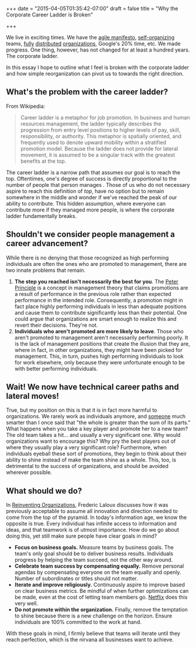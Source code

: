 +++
date = "2015-04-05T01:35:42-07:00"
draft = false
title = "Why the Corporate Career Ladder is Broken"

+++

We live in exciting times. We have the [agile manifesto](http://agilemanifesto.org/), [self-organizing](http://www.infoq.com/articles/what-are-self-organising-teams) teams, [fully](http://automattic.com/) [distributed](http://github.com) [organizations](http://stackoverflow.com), Google's 20% time, etc. We made progress. One thing, however, has not changed for at least a hundred years. The corporate ladder.

In this essay I hope to outline what I feel is broken with the corporate ladder and how simple reorganization can pivot us to towards the right direction.

## What's the problem with the career ladder? ##

From Wikipedia:

> Career ladder is a metaphor for job promotion. In business and human resources management, the ladder typically describes the progression from entry level positions to higher levels of pay, skill, responsibility, or authority. This metaphor is spatially oriented, and frequently used to denote upward mobility within a stratified promotion model. Because the ladder does not provide for lateral movement, it is assumed to be a singular track with the greatest benefits at the top.

The career ladder is a narrow path that assumes our goal is to reach the top. Oftentimes, one's degree of success is directly proportional to the number of people that person manages . Those of us who do not necessary aspire to reach this definition of *top*, have no option but to remain somewhere in the middle and wonder if we've reached the peak of our ability to contribute. This hidden assumption, where everyone can contribute more if they managed more people, is where the corporate ladder fundamentally breaks.

## Shouldn't we consider people management a career advancement? ##

While there is no denying that those recognized as high performing individuals are often the ones who are promoted to management, there are two innate problems that remain.

1. **The step you reached isn't necessarily the best for you**. The [Peter Principle](http://en.wikipedia.org/wiki/Peter_Principle) is a concept in management theory that claims promotions are a result of performance in the previous role rather than expected performance in the intended role. Consequently, a promotion might in fact place highly performing individuals in less than adequate positions and cause them to contribute significantly less than their potential. One could argue that organizations are smart enough to realize this and revert their decisions. They're not.
2. **Individuals who aren't promoted are more likely to leave**. Those who aren't promoted to management aren't necessarily performing poorly. It is the lack of management positions that create the illusion that they are, where in fact, in other organizations, they might have been picked for management. This, in turn, pushes high performing individuals to look for work elsewhere, only because they were unfortunate enough to be with better performing individuals.


## Wait! We now have technical career paths and lateral moves! ##

True, but my position on this is that it is in fact more harmful to organizations. We rarely work as individuals anymore, and [someone](http://www.goodreads.com/quotes/20103-the-whole-is-greater-than-the-sum-of-its-parts) much smarter than I once said that "the whole is greater than the sum of its parts." What happens when you take a key player and promote her to a new team? The old team takes a hit... and usually a very significant one. Why would organizations want to encourage this? Why pry the best players out of where they usually play a very significant role? Furthermore, when individuals eyeball these sort of promotions, they begin to think about their ability to shine instead of make the team shine as a whole. This, too, is detrimental to the success of organizations, and should be avoided wherever possible.


## What should we do? ##

In [Reinventing Organizations](http://www.amazon.com/Reinventing-Organizations-Frederic-Laloux/dp/2960133501), Frederic Laloux discusses how it was previously acceptable to assume all innovation and direction needed to come from the top of the pyramid. In today's information age, we know the opposite is true. Every individual has infinite access to information and ideas, and that teamwork is of utmost importance. How do we go about doing this, yet still make sure people have clear goals in mind?

* **Focus on business goals.** Measure teams by business goals. The team's only goal should be to deliver business results. Individuals progress by helping the team succeed, not the other way around.
* **Celebrate team success by compensating equally.** Remove personal agendas by compensating everyone on the team equally and openly. Number of subordinates or titles should not matter.
* **Iterate and improve religiously.** Continuously aspire to improve based on clear business metrics. Be mindful of when further optimizations can be made, even at the cost of letting team members go. [Netflix](http://www.slideshare.net/reed2001/culture-1798664) does this very well.
* **Do not promote within the organization.** Finally, remove the temptation to shine because there is a new challenge on the horizon. Ensure individuals are 100% committed to the work at hand.

With these goals in mind, I firmly believe that teams will iterate until they reach perfection, which is the nirvana all businesses want to achieve.
